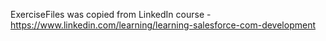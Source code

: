 ExerciseFiles was copied from LinkedIn course - https://www.linkedin.com/learning/learning-salesforce-com-development
